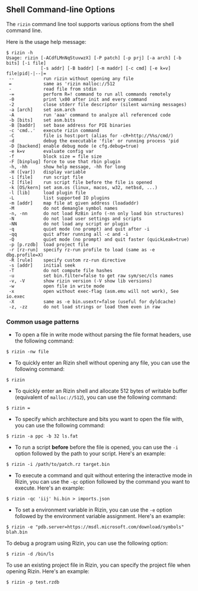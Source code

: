 ## Shell Command-line Options

The `rizin` command line tool supports various options from the shell command line.

Here is the usage help message:

```
$ rizin -h
Usage: rizin [-ACdfLMnNqStuvwzX] [-P patch] [-p prj] [-a arch] [-b bits] [-i file]
             [-s addr] [-B baddr] [-m maddr] [-c cmd] [-e k=v] file|pid|-|--|=
 --           run rizin without opening any file
 =            same as 'rizin malloc://512
 -            read file from stdin
 -=           perform R=! command to run all commands remotely
 -0           print \x00 after init and every command
 -2           close stderr file descriptor (silent warning messages)
 -a [arch]    set asm.arch
 -A           run 'aaa' command to analyze all referenced code
 -b [bits]    set asm.bits
 -B [baddr]   set base address for PIE binaries
 -c 'cmd..'   execute rizin command
 -C           file is host:port (alias for -cR+http://%%s/cmd/)
 -d           debug the executable 'file' or running process 'pid
 -D [backend] enable debug mode (e cfg.debug=true)
 -e k=v       evaluate config var
 -f           block size = file size
 -F [binplug] force to use that rbin plugin
 -h, -hh      show help message, -hh for long
 -H ([var])   display variable
 -i [file]    run script file
 -I [file]    run script file before the file is opened
 -k [OS/kern] set asm.os (linux, macos, w32, netbsd, ...)
 -l [lib]     load plugin file
 -L           list supported IO plugins
 -m [addr]    map file at given address (loadaddr)
 -M           do not demangle symbol names
 -n, -nn      do not load RzBin info (-nn only load bin structures)
 -N           do not load user settings and scripts
 -NN          do not load any script or plugin
 -q           quiet mode (no prompt) and quit after -i
 -qq          quit after running all -c and -i
 -Q           quiet mode (no prompt) and quit faster (quickLeak=true)
 -p [p.rzdb]  load project file
 -r [rz-run]  specify rz-run profile to load (same as -e dbg.profile=X)
 -R [rule]    specify custom rz-run directive
 -s [addr]    initial seek
 -T           do not compute file hashes
 -u           set bin.filter=false to get raw sym/sec/cls names
 -v, -V       show rizin version (-V show lib versions)
 -w           open file in write mode
 -x           open without exec-flag (asm.emu will not work), See io.exec
 -X           same as -e bin.usextr=false (useful for dyldcache)
 -z, -zz      do not load strings or load them even in raw
```

### Common usage patterns

- To open a file in write mode without parsing the file format headers, use the following command:

```
$ rizin -nw file
```

- To quickly enter an Rizin shell without opening any file, you can use the following command:

```
$ rizin 
```

- To quickly enter an Rizin shell and allocate 512 bytes of writable buffer (equivalent of `malloc://512`), you can use the following command:

```
$ rizin = 
```

- To specify which architecture and bits you want to open the file with, you can use the following command:

```
$ rizin -a ppc -b 32 ls.fat
```

- To run a script **before** before the file is opened, you can use the `-i` option followed by the path to your script. Here's an example:

```
$ rizin -i /path/to/patch.rz target.bin
```

- To execute a command and quit without entering the interactive mode in Rizin, you can use the `-qc` option followed by the command you want to execute. Here's an example:

```
$ rizin -qc 'iij' hi.bin > imports.json
```

- To set a environment variable in Rizin, you can use the `-e` option followed by the environment variable assignment. Here's an example:

```
$ rizin -e "pdb.server=https://msdl.microsoft.com/download/symbols" blah.bin
```

To debug a program using Rizin, you can use the following option:

```
$ rizin -d /bin/ls
```

To use an existing project file in Rizin, you can specify the project file when opening Rizin. Here's an example:

```
$ rizin -p test.rzdb
```

